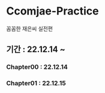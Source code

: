 # Ccomjae-Practice
꼼꼼한 재은씨 실전편

## 기간 : 22.12.14 ~ 

### Chapter00 : 22.12.14
### Chapter01 : 22.12.15
